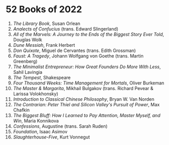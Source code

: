 # 52 Books of 2022

1. *The Library Book*, Susan Orlean
2. *Analects of Confucius* (trans. Edward Slingerland)
3. *All of the Marvels: A Journey to the Ends of the Biggest Story Ever Told*, Douglas Wolk
4. *Dune Messiah*, Frank Herbert
5. *Don Quixote*, Miguel de Cervantes (trans. Edith Grossman)
6. *Faust: A Tragedy*, Johann Wolfgang von Goethe (trans. Martin Greenberg)
7. *The Minimalist Entrepreneur: How Great Founders Do More With Less*, Sahil Lavingia
8. *The Tempest*, Shakespeare
9. *Four Thousand Weeks: Time Management for Mortals*, Oliver Burkeman
10. *The Master & Margarita*, Mikhail Bulgakov (trans. Richard Pevear & Larissa Volokhonsky)
11. *Introduction to Classical Chinese Philosophy*, Bryan W. Van Norden
12. *The Contrarian: Peter Thiel and Silicon Valley's Pursuit of Power*, Max Chafkin
13. *The Biggest Bluff: How I Learned to Pay Attention, Master Myself, and Win*, Maria Konnikova
14. *Confessions*, Augustine (trans. Sarah Ruden)
15. *Foundation*, Isaac Asimov
16. *Slaughterhouse-Five*, Kurt Vonnegut